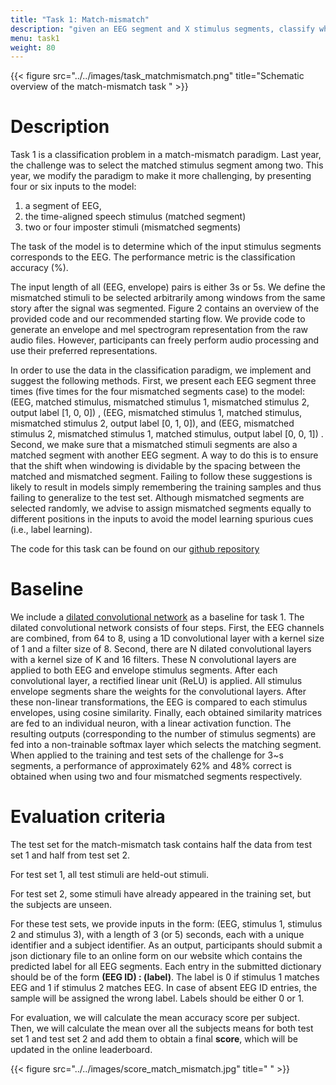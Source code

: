 ```yaml
---
title: "Task 1: Match-mismatch"
description: "given an EEG segment and X stimulus segments, classify which one of them corresponds to the EEG"
menu: task1
weight: 80
---
```

{{< figure src="../../images/task_matchmismatch.png" title="Schematic overview of the match-mismatch task " >}}

# Description

Task 1 is a classification problem in a match-mismatch paradigm. Last year, the challenge was to select the matched stimulus
segment among two. This year, we modify the paradigm to make it more challenging, by presenting  four or six inputs to the model: 

1) a segment of EEG, 
2) the time-aligned speech stimulus (matched segment)
3) two or four imposter stimuli (mismatched segments) 

The task of the model is to determine which of the input stimulus segments corresponds to the EEG. The performance metric is the classification accuracy (%).

The input length of all (EEG, envelope) pairs is either 3s or 5s. We define the mismatched stimuli to be selected arbitrarily among windows from the same story after the signal was segmented.
Figure 2 contains an overview of the provided code and our recommended starting flow. We provide code to generate an envelope and
mel spectrogram representation from the raw audio files. However, participants can freely perform audio processing and use their preferred
representations.

In order to use the data in the classification paradigm, we implement and suggest the following methods. First, we present each EEG
segment three times (five times for the four mismatched segments case) to the model: (EEG, matched stimulus, mismatched stimulus 1, mismatched stimulus 2, output label [1, 0, 0]) 
, (EEG, mismatched stimulus 1, matched stimulus, mismatched stimulus 2, output label [0, 1, 0]), and (EEG, mismatched stimulus 2, mismatched stimulus 1, matched stimulus, output label [0, 0, 1]) . 
Second, we make sure that a mismatched stimuli segments are also a matched segment with another EEG segment.
A way to do this is to ensure that the shift when windowing is dividable by the spacing between the matched and mismatched
segment. Failing to follow these suggestions is likely to result in models simply remembering the training samples and thus failing to
generalize to the test set. Although mismatched segments are selected randomly, we advise to assign mismatched segments equally to different 
positions in the inputs to avoid the model learning spurious cues (i.e., label learning).

The code for this task can be found on our [github repository](https://github.com/exporl/auditory-eeg-challenge-2024-code)

# Baseline

We include a [dilated convolutional network](https://ieeexplore.ieee.org/abstract/document/9287417?casa_token=t5BXK65duSYAAAAA:10B8PKULBXtxlxTZ6C_w1KoBIsELHfnkj4-QQ8EogEitMLnYKJmXcmZUabLF1AwyiO-qU3f-KKuc )  as a baseline for task 1. The dilated convolutional network consists of four steps. First, the
EEG channels are combined, from 64 to 8, using a 1D convolutional layer with a kernel size of 1 and a filter size of 8. Second, there are
N dilated convolutional layers with a kernel size of K and 16 filters. These N convolutional layers are applied to both EEG and envelope
stimulus segments. After each convolutional layer, a rectified linear unit (ReLU) is applied. All stimulus envelope segments share the
weights for the convolutional layers. After these non-linear transformations, the EEG is compared to each stimulus envelopes, using cosine
similarity. Finally, each obtained similarity matrices are fed to an individual neuron, with a linear activation function. The resulting outputs 
(corresponding to the number of stimulus segments) are fed into a non-trainable softmax layer which selects the matching segment. 
When applied to the training and test sets of the challenge for 3~s segments, a performance of approximately 62% and 48% correct is obtained when 
using two and four mismatched segments respectively.

 
# Evaluation criteria

The test set for the match-mismatch task contains half the data from test set 1 and half from test set 2. 

For test set 1, all test stimuli are
held-out stimuli. 

For test set 2, some stimuli have already appeared in the training set, but the subjects are unseen.


For these test sets, we provide inputs in the form: (EEG, stimulus 1, stimulus 2 and stimulus 3), with a length of 3 (or 5) seconds, each with a unique identifier
and a subject identifier. As an output, participants should submit a json dictionary file to an online form on our website which contains the
predicted label for all EEG segments. Each entry in the submitted dictionary should be of the form **(EEG ID) : (label)**. The label is 0 if stimulus 1 matches EEG and 1 if stimulus 2 matches EEG. In case of absent EEG ID entries, the sample will be assigned the wrong label. Labels should be either 0 or 1.


For evaluation, we will calculate the mean accuracy score per subject. Then, we will calculate the mean over all the subjects means for both 
test set 1 and test set 2 and add them to obtain a final **score**, which will be updated in the online leaderboard. 


{{< figure src="../../images/score_match_mismatch.jpg" title=" " >}}


